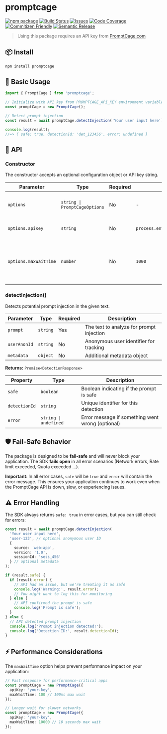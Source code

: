 # promptcage

[![npm package][npm-img]][npm-url]
[![Build Status][build-img]][build-url]
[![Issues][issues-img]][issues-url]
[![Code Coverage][codecov-img]][codecov-url]
[![Commitizen Friendly][commitizen-img]][commitizen-url]
[![Semantic Release][semantic-release-img]][semantic-release-url]

> Using this package requires an API key from [PromptCage.com](https://promptcage.com/)

## 📦 Install

```bash
npm install promptcage
```

## 🚀 Basic Usage

```ts
import { PromptCage } from 'promptcage';

// Initialize with API key from PROMPTCAGE_API_KEY environment variable
const promptCage = new PromptCage();

// Detect prompt injection
const result = await promptCage.detectInjection('Your user input here');

console.log(result);
//=> { safe: true, detectionId: 'det_123456', error: undefined }
```

## 🔧 API

### Constructor

The constructor accepts an optional configuration object or API key string.

| Parameter | Type | Required | Default | Description |
|-----------|------|----------|---------|-------------|
| `options` | `string \| PromptCageOptions` | No | - | API key string or configuration object |
| `options.apiKey` | `string` | No | `process.env.PROMPTCAGE_API_KEY` | Your PromptCage API key |
| `options.maxWaitTime` | `number` | No | `1000` | Maximum wait time in milliseconds before treating request as safe |

### detectInjection()

Detects potential prompt injection in the given text.

| Parameter | Type | Required | Description |
|-----------|------|----------|-------------|
| `prompt` | `string` | Yes | The text to analyze for prompt injection |
| `userAnonId` | `string` | No | Anonymous user identifier for tracking |
| `metadata` | `object` | No | Additional metadata object |

**Returns:** `Promise<DetectionResponse>`

| Property | Type | Description |
|----------|------|-------------|
| `safe` | `boolean` | Boolean indicating if the prompt is safe |
| `detectionId` | `string` | Unique identifier for this detection |
| `error` | `string \| undefined` | Error message if something went wrong (optional) |

## 🛡️ Fail-Safe Behavior

The package is designed to be **fail-safe** and will never block your application. The SDK **fails open** in all error scenarios (Network errors, Rate limit exceeded, Quota exceeded ...).

**Important**: In all error cases, `safe` will be `true` and `error` will contain the error message. This ensures your application continues to work even when the PromptCage API is down, slow, or experiencing issues.

## ⚠️ Error Handling

The SDK always returns `safe: true` in error cases, but you can still check for errors:

```ts
const result = await promptCage.detectInjection(
  'Your user input here',
  'user-123', // optional anonymous user ID
  {
    source: 'web-app',
    version: '1.0',
    sessionId: 'sess_456'
  } // optional metadata
);

if (result.safe) {
  if (result.error) {
    // API had an issue, but we're treating it as safe
    console.log('Warning:', result.error);
    // You might want to log this for monitoring
  } else {
    // API confirmed the prompt is safe
    console.log('Prompt is safe');
  }
} else {
  // API detected prompt injection
  console.log('Prompt injection detected!');
  console.log('Detection ID:', result.detectionId);
}
```

## ⚡ Performance Considerations

The `maxWaitTime` option helps prevent performance impact on your application:

```ts
// Fast response for performance-critical apps
const promptCage = new PromptCage({ 
  apiKey: 'your-key', 
  maxWaitTime: 100 // 100ms max wait
});

// Longer wait for slower networks
const promptCage = new PromptCage({ 
  apiKey: 'your-key', 
  maxWaitTime: 10000 // 10 seconds max wait
});
```

[build-img]:https://github.com/devndeploy/promptcage/actions/workflows/release.yml/badge.svg
[build-url]:https://github.com/devndeploy/promptcage/actions/workflows/release.yml
[npm-img]:https://img.shields.io/npm/v/promptcage
[npm-url]:https://www.npmjs.com/package/promptcage
[issues-img]:https://img.shields.io/github/issues/devndeploy/promptcage
[issues-url]:https://github.com/devndeploy/promptcage/issues
[codecov-img]:https://codecov.io/gh/devndeploy/promptcage/branch/main/graph/badge.svg
[codecov-url]:https://codecov.io/gh/devndeploy/promptcage
[semantic-release-img]:https://img.shields.io/badge/%20%20%F0%9F%93%A6%F0%9F%9A%80-semantic--release-e10079.svg
[semantic-release-url]:https://github.com/semantic-release/semantic-release
[commitizen-img]:https://img.shields.io/badge/commitizen-friendly-brightgreen.svg
[commitizen-url]:http://commitizen.github.io/cz-cli/
